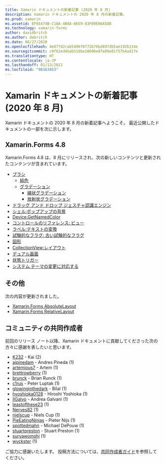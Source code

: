 ```yaml
---
title: Xamarin ドキュメントの新着記事 (2020 年 8 月)
description: Xamarin ドキュメントの 2020 年 8 月の新着記事。
ms.prod: xamarin
ms.assetid: EF85474B-C18A-4B0A-86E9-83FB9E06A5DB
ms.technology: xamarin-forms
author: davidbritch
ms.author: dabritch
ms.date: 08/27/2020
ms.openlocfilehash: 4e877d2cab5496f8f72b76bd697db5ae192b134e
ms.sourcegitcommit: c9f62ed4bab516be18606e87e89e01f57b4ad17e
ms.translationtype: HT
ms.contentlocale: ja-JP
ms.lasthandoff: 01/13/2021
ms.locfileid: "98163453"
---
```

# <a name="xamarin-docs-whats-new-august-2020"></a>Xamarin ドキュメントの新着記事 (2020 年 8 月)

Xamarin ドキュメントの 2020 年 8 月の新着記事へようこそ。 最近公開したドキュメントの一部を次に示します。

## <a name="xamarinforms-48"></a>Xamarin.Forms 4.8

Xamarin.Forms 4.8 は、8 月にリリースされ、次の新しいコンテンツと更新されたコンテンツが含まれています。

- [ブラシ](~/xamarin-forms/user-interface/brushes/index.md)
  - [純色](~/xamarin-forms/user-interface/brushes/solidcolor.md)
  - [グラデーション](~/xamarin-forms/user-interface/brushes/gradient.md)
    - [線状グラデーション](~/xamarin-forms/user-interface/brushes/lineargradient.md)
    - [放射状グラデーション](~/xamarin-forms/user-interface/brushes/radialgradient.md)
- [ドラッグ アンド ドロップ ジェスチャ認識エンジン](~/xamarin-forms/app-fundamentals/gestures/drag-and-drop.md)
- [シェル:ポップアップの背景](~/xamarin-forms/app-fundamentals/shell/flyout.md#flyout-backdrop)
- [Device.GetNamedColor](~/xamarin-forms/platform/device.md#devicegetnamedcolor)
- [コントロールのリファレンス: ビュー](~/xamarin-forms/user-interface/controls/views.md)
- [ラベル:テキストの変換](~/xamarin-forms/user-interface/text/label.md#transform-text)
- [試験的なフラグ: 古い試験的なフラグ](~/xamarin-forms/internals/experimental-flags.md#old-experimental-flags)    
- [図形](~/xamarin-forms/user-interface/shapes/index.md)
- [CollectionView:レイアウト](~/xamarin-forms/user-interface/collectionview/layout.md)
- [デュアル画面](~/xamarin-forms/app-fundamentals/dual-screen/index.md)
- [状態トリガー](~/xamarin-forms/app-fundamentals/triggers.md#state-triggers)
- [システム テーマの変更に対応する](~/xamarin-forms/user-interface/theming/system-theme-changes.md)

## <a name="other"></a>その他

次の内容が更新されました。

- [Xamarin.Forms AbsoluteLayout](~/xamarin-forms/user-interface/layouts/absolutelayout.md)
- [Xamarin.Forms RelativeLayout](~/xamarin-forms/user-interface/layouts/relativelayout.md)

## <a name="community-contributors"></a>コミュニティの共同作成者

前回のリリース ノート以降、Xamarin ドキュメントに貢献してくださった次の方々に感謝を表したいと思います。

- [K232](https://github.com/K232) - Kai (2)
- [ajpinedam](https://github.com/ajpinedam) - Andres Pineda (1)
- [artemious7](https://github.com/artemious7) - Artem (1)
- [brettrowberry](https://github.com/brettrowberry) (1)
- [brunck](https://github.com/brunck) - Brian Runck (1)
- [c1rus](https://github.com/c1rus) - Peter Luptak (1)
- [glowinginthedark](https://github.com/glowinginthedark) - Bilal (1)
- [hyoshioka0128](https://github.com/hyoshioka0128) - Hiroshi Yoshioka (1)
- [IlGalvo](https://github.com/IlGalvo) - Andrea Galvani (1)
- [leastofthese23](https://github.com/leastofthese23) (1)
- [Nerves82](https://github.com/Nerves82) (1)
- [nielscup](https://github.com/nielscup) - Niels Cup (1)
- [PieEatingNinjas](https://github.com/PieEatingNinjas) - Pieter Nijs (1)
- [spottedmahn](https://github.com/spottedmahn) - Michael DePouw (1)
- [stuartpreston](https://github.com/stuartpreston) - Stuart Preston (1)
- [suryawomshi](https://github.com/suryawomshi) (1)
- [wyckster](https://github.com/wyckster) (1)

ご協力に感謝いたします。 投稿方法については、[共同作成者ガイド](https://github.com/MicrosoftDocs/xamarin-docs/blob/live/CONTRIBUTING.md)を参照してください。
